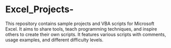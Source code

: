 # Excel_Projects-
This repository contains sample projects and VBA scripts for Microsoft Excel. It aims to share tools, teach programming techniques, and inspire others to create their own scripts. It features various scripts with comments, usage examples, and different difficulty levels.
